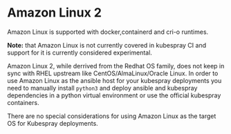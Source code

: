 # Amazon Linux 2

Amazon Linux is supported with docker,containerd and cri-o runtimes.

**Note:** that Amazon Linux is not currently covered in kubespray CI and
support for it is currently considered experimental.

Amazon Linux 2, while derrived from the Redhat OS family, does not keep in
sync with RHEL upstream like CentOS/AlmaLinux/Oracle Linux. In order to use
Amazon Linux as the ansible host for your kubespray deployments you need to
manually install `python3` and deploy ansible and kubespray dependencies in
a python virtual environment or use the official kubespray containers.

There are no special considerations for using Amazon Linux as the target OS
for Kubespray deployments.

